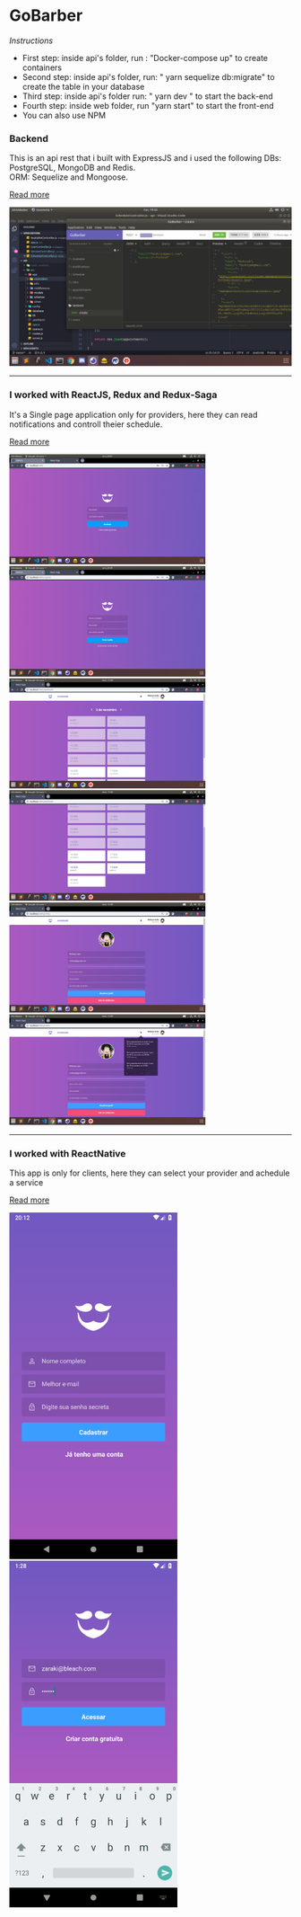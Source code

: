 <h1>GoBarber</h1>

<i>Instructions</i>
<ul>
  <li>First step: inside api's folder, run : "Docker-compose up"  to create containers</li>
  <li>Second step: inside api's folder,  run: " yarn sequelize db:migrate" to create the table in your database</li>
  <li>Third step: inside api's folder run: " yarn dev " to start the back-end</li>
  <li>Fourth step: inside web folder, run "yarn start" to start the front-end</li>
  <li> You can also use NPM</li>
</ul>
<h3>Backend</h3>
<p>This is an api rest that i built with ExpressJS and i used the following DBs: <br>
PostgreSQL, MongoDB and Redis.<br>
ORM: Sequelize and Mongoose. <p>
<a href="https://github.com/jonathanwdev/GoBarber/tree/master/api">Read more</a><br>
  <p>
    <img src="zImages/backend.png" with="450">
  </p>
 <hr>

 <h3>I worked with ReactJS, Redux and Redux-Saga</h3>
 <p>It's a Single page application only for providers, here they can read notifications and controll theier schedule.</p>
 <a href="https://github.com/jonathanwdev/GoBarber/tree/master/web">Read more</a><br>
 <p>
  <img src="zImages/print1.png" width="350">
  <img src="zImages/print2.png" width="350">
  <img src="zImages/print3.png" width="350">
  <img src="zImages/print4.png" width="350">
  <img src="zImages/print5.png" width="350">
  <img src="zImages/print6.png" width="350">
 </p>

 <hr>

<h3>I worked with ReactNative</h3>
<p>This app is only for clients, here they can select your provider and achedule a service</p>
<a href="https://github.com/jonathanwdev/GoBarber/tree/master/mobile">Read more</a><br>

 <p>
  <img src="zImages/mobile1.png" width="300">
  <img src="zImages/mobile2.png" width="300"> 
 </p>
